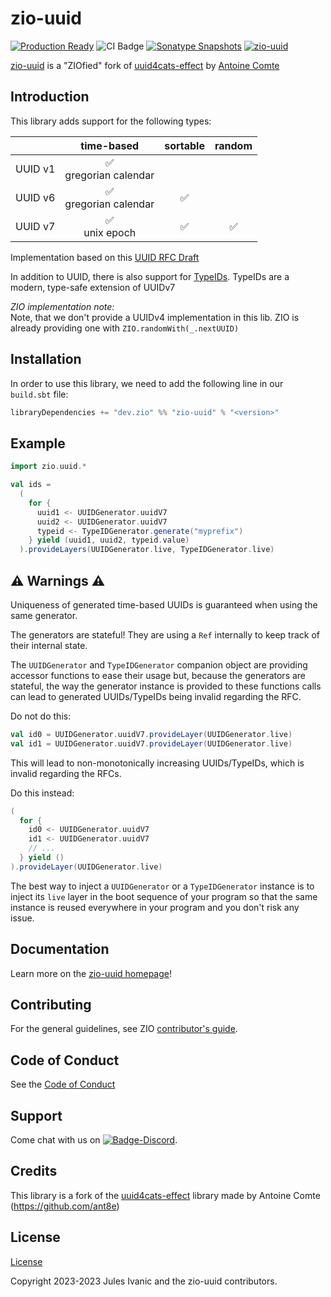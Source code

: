 [//]: # (This file was autogenerated using `zio-sbt-website` plugin via `sbt generateReadme` command.)
[//]: # (So please do not edit it manually. Instead, change "docs/index.md" file or sbt setting keys)
[//]: # (e.g. "readmeDocumentation" and "readmeSupport".)

# zio-uuid

[![Production Ready](https://img.shields.io/badge/Project%20Stage-Production%20Ready-brightgreen.svg)](https://github.com/zio/zio/wiki/Project-Stages) ![CI Badge](https://github.com/zio/zio-uuid/workflows/CI/badge.svg) [![Sonatype Snapshots](https://img.shields.io/nexus/s/https/oss.sonatype.org/dev.zio/zio-uuid_2.13.svg?label=Sonatype%20Snapshot)](https://oss.sonatype.org/content/repositories/snapshots/dev/zio/zio-uuid_2.13/) [![zio-uuid](https://img.shields.io/github/stars/zio/zio-uuid?style=social)](https://github.com/zio/zio-uuid)

[zio-uuid](https://github.com/guizmaii/zio-uuid) is a "ZIOfied" fork
of [uuid4cats-effect](https://github.com/ant8e/uuid4cats-effect) by [Antoine Comte](https://github.com/ant8e)

## Introduction

This library adds support for the following types:

|         |         time-based         | sortable | random |
|--------:|:--------------------------:|:--------:|:------:|
| UUID v1 | ✅ <br/> gregorian calendar |          |        |
| UUID v6 | ✅ <br/> gregorian calendar |    ✅     |        |
| UUID v7 |     ✅ <br/>unix epoch      |    ✅     |   ✅    |

Implementation based on this [UUID RFC Draft](https://datatracker.ietf.org/doc/html/draft-ietf-uuidrev-rfc4122bis-03)

In addition to UUID, there is also support for [TypeIDs](https://github.com/jetpack-io/typeid). TypeIDs are a modern,
type-safe extension of UUIDv7

_ZIO implementation note:_    
Note, that we don't provide a UUIDv4 implementation in this lib. ZIO is already providing one
with `ZIO.randomWith(_.nextUUID)`

## Installation

In order to use this library, we need to add the following line in our `build.sbt` file:

```scala
libraryDependencies += "dev.zio" %% "zio-uuid" % "<version>"
```

## Example

```scala
import zio.uuid.*

val ids =
  (
    for {
      uuid1 <- UUIDGenerator.uuidV7
      uuid2 <- UUIDGenerator.uuidV7
      typeid <- TypeIDGenerator.generate("myprefix")
    } yield (uuid1, uuid2, typeid.value)
  ).provideLayers(UUIDGenerator.live, TypeIDGenerator.live)
```

## ⚠️ Warnings ⚠️

Uniqueness of generated time-based UUIDs is guaranteed when using the same generator.

The generators are stateful! They are using a `Ref` internally to keep track of their internal state.

The `UUIDGenerator` and `TypeIDGenerator` companion object are providing accessor functions to ease their usage but, because the generators are stateful,
the way the generator instance is provided to these functions calls can lead to generated UUIDs/TypeIDs being invalid regarding the RFC.

Do not do this:
```scala
val id0 = UUIDGenerator.uuidV7.provideLayer(UUIDGenerator.live)
val id1 = UUIDGenerator.uuidV7.provideLayer(UUIDGenerator.live)
```
This will lead to non-monotonically increasing UUIDs/TypeIDs, which is invalid regarding the RFCs.

Do this instead:
```scala
(
  for {
    id0 <- UUIDGenerator.uuidV7
    id1 <- UUIDGenerator.uuidV7
    // ...
  } yield ()
).provideLayer(UUIDGenerator.live)
```

The best way to inject a `UUIDGenerator` or a `TypeIDGenerator` instance is to inject its `live` layer in the boot sequence of your program 
so that the same instance is reused everywhere in your program and you don't risk any issue.

## Documentation

Learn more on the [zio-uuid homepage](https://zio.dev/zio-uuid)!

## Contributing

For the general guidelines, see ZIO [contributor's guide](https://zio.dev/contributor-guidelines).

## Code of Conduct

See the [Code of Conduct](https://zio.dev/code-of-conduct)

## Support

Come chat with us on [![Badge-Discord]][Link-Discord].

[Badge-Discord]: https://img.shields.io/discord/629491597070827530?logo=discord "chat on discord"
[Link-Discord]: https://discord.gg/2ccFBr4 "Discord"

## Credits

This library is a fork of the [uuid4cats-effect](https://github.com/ant8e/uuid4cats-effect) library made by Antoine Comte (https://github.com/ant8e)

## License

[License](LICENSE)

Copyright 2023-2023 Jules Ivanic and the zio-uuid contributors.
